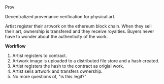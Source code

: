 Prov

Decentralized provenance verification for physical art.

Artist register their artwork on the ethereum block chain.  When they sell their art, ownership is transfered and they receive royalties. Buyers never have to wonder about the authenticity of the work.

**Workflow**
1. Artist registers to contract.
2. Artwork image is uploaded to a distributed file store and a hash created.
3. Artist registers the hash to the contract as origial work.
4. Artist sells artwork and transfers ownership.
5. No more questions of, "is this legit?"
